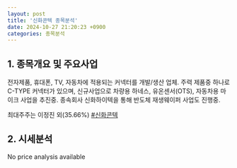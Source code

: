 ```yaml
---
layout: post
title: '신화콘텍 종목분석'
date: 2024-10-27 21:20:23 +0900
categories: 종목분석
---
```


## 1. 종목개요 및 주요사업

전자제품, 휴대폰, TV, 자동차에 적용되는 커넥터를 개발/생산 업체. 주력 제품중 하나로 C-TYPE 커넥터가 있으며, 신규사업으로 차량용 하네스, 유온센서(OTS), 자동차용 마이크 사업을 추진중. 종속회사 신화하이텍을 통해 반도체 재생웨이퍼 사업도 진행중. 

최대주주는 이정진 외(35.66%)
[#신화콘텍](#)

## 2. 시세분석

No price analysis available
